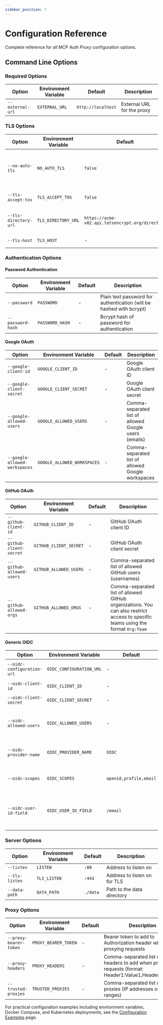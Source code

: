 ```yaml
---
sidebar_position: 7
---
```


# Configuration Reference

Complete reference for all MCP Auth Proxy configuration options.

## Command Line Options

### Required Options

| Option           | Environment Variable | Default            | Description                |
| ---------------- | -------------------- | ------------------ | -------------------------- |
| `--external-url` | `EXTERNAL_URL`       | `http://localhost` | External URL for the proxy |

### TLS Options

| Option                | Environment Variable | Default                                          | Description                                           |
| --------------------- | -------------------- | ------------------------------------------------ | ----------------------------------------------------- |
| `--no-auto-tls`       | `NO_AUTO_TLS`        | `false`                                          | Disable automatic TLS host detection from externalURL |
| `--tls-accept-tos`    | `TLS_ACCEPT_TOS`     | `false`                                          | Accept TLS terms of service                           |
| `--tls-directory-url` | `TLS_DIRECTORY_URL`  | `https://acme-v02.api.letsencrypt.org/directory` | ACME directory URL for TLS certificates               |
| `--tls-host`          | `TLS_HOST`           | -                                                | Host name for TLS                                     |

### Authentication Options

#### Password Authentication

| Option            | Environment Variable | Default | Description                                                         |
| ----------------- | -------------------- | ------- | ------------------------------------------------------------------- |
| `--password`      | `PASSWORD`           | -       | Plain text password for authentication (will be hashed with bcrypt) |
| `--password-hash` | `PASSWORD_HASH`      | -       | Bcrypt hash of password for authentication                          |

#### Google OAuth

| Option                        | Environment Variable        | Default | Description                                           |
| ----------------------------- | --------------------------- | ------- | ----------------------------------------------------- |
| `--google-client-id`          | `GOOGLE_CLIENT_ID`          | -       | Google OAuth client ID                                |
| `--google-client-secret`      | `GOOGLE_CLIENT_SECRET`      | -       | Google OAuth client secret                            |
| `--google-allowed-users`      | `GOOGLE_ALLOWED_USERS`      | -       | Comma-separated list of allowed Google users (emails) |
| `--google-allowed-workspaces` | `GOOGLE_ALLOWED_WORKSPACES` | -       | Comma-separated list of allowed Google workspaces     |

#### GitHub OAuth

| Option                   | Environment Variable   | Default | Description                                                                                                                      |
| ------------------------ | ---------------------- | ------- | -------------------------------------------------------------------------------------------------------------------------------- |
| `--github-client-id`     | `GITHUB_CLIENT_ID`     | -       | GitHub OAuth client ID                                                                                                           |
| `--github-client-secret` | `GITHUB_CLIENT_SECRET` | -       | GitHub OAuth client secret                                                                                                       |
| `--github-allowed-users` | `GITHUB_ALLOWED_USERS` | -       | Comma-separated list of allowed GitHub users (usernames)                                                                         |
| `--github-allowed-orgs`  | `GITHUB_ALLOWED_ORGS`  | -       | Comma-separated list of allowed GitHub organizations. You can also restrict access to specific teams using the format `Org:Team` |

#### Generic OIDC

| Option                     | Environment Variable     | Default                | Description                                                 |
| -------------------------- | ------------------------ | ---------------------- | ----------------------------------------------------------- |
| `--oidc-configuration-url` | `OIDC_CONFIGURATION_URL` | -                      | OIDC configuration URL                                      |
| `--oidc-client-id`         | `OIDC_CLIENT_ID`         | -                      | OIDC client ID                                              |
| `--oidc-client-secret`     | `OIDC_CLIENT_SECRET`     | -                      | OIDC client secret                                          |
| `--oidc-allowed-users`     | `OIDC_ALLOWED_USERS`     | -                      | Comma-separated list of allowed OIDC users                  |
| `--oidc-provider-name`     | `OIDC_PROVIDER_NAME`     | `OIDC`                 | Display name for OIDC provider                              |
| `--oidc-scopes`            | `OIDC_SCOPES`            | `openid,profile,email` | Comma-separated list of OIDC scopes                         |
| `--oidc-user-id-field`     | `OIDC_USER_ID_FIELD`     | `/email`               | JSON pointer to user ID field in userinfo endpoint response |

### Server Options

| Option         | Environment Variable | Default  | Description                  |
| -------------- | -------------------- | -------- | ---------------------------- |
| `--listen`     | `LISTEN`             | `:80`    | Address to listen on         |
| `--tls-listen` | `TLS_LISTEN`         | `:443`   | Address to listen on for TLS |
| `--data-path`  | `DATA_PATH`          | `./data` | Path to the data directory   |

### Proxy Options

| Option                 | Environment Variable | Default | Description                                                                                           |
| ---------------------- | -------------------- | ------- | ----------------------------------------------------------------------------------------------------- |
| `--proxy-bearer-token` | `PROXY_BEARER_TOKEN` | -       | Bearer token to add to Authorization header when proxying requests                                    |
| `--proxy-headers`      | `PROXY_HEADERS`      | -       | Comma-separated list of headers to add when proxying requests (format: Header1:Value1,Header2:Value2) |
| `--trusted-proxies`    | `TRUSTED_PROXIES`    | -       | Comma-separated list of trusted proxies (IP addresses or CIDR ranges)                                 |

For practical configuration examples including environment variables, Docker Compose, and Kubernetes deployments, see the [Configuration Examples](./examples.md) page.
